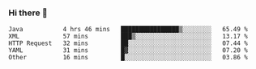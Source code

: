 ### Hi there 👋

<!--
**urzz/urzz** is a ✨ _special_ ✨ repository because its `README.md` (this file) appears on your GitHub profile.

Here are some ideas to get you started:

- 🔭 I’m currently working on ...
- 🌱 I’m currently learning ...
- 👯 I’m looking to collaborate on ...
- 🤔 I’m looking for help with ...
- 💬 Ask me about ...
- 📫 How to reach me: ...
- 😄 Pronouns: ...
- ⚡ Fun fact: ...
-->

<!--START_SECTION:waka-->

```text
Java           4 hrs 46 mins   ████████████████▒░░░░░░░░   65.49 %
XML            57 mins         ███▒░░░░░░░░░░░░░░░░░░░░░   13.17 %
HTTP Request   32 mins         ██░░░░░░░░░░░░░░░░░░░░░░░   07.44 %
YAML           31 mins         █▓░░░░░░░░░░░░░░░░░░░░░░░   07.20 %
Other          16 mins         █░░░░░░░░░░░░░░░░░░░░░░░░   03.86 %
```

<!--END_SECTION:waka-->
